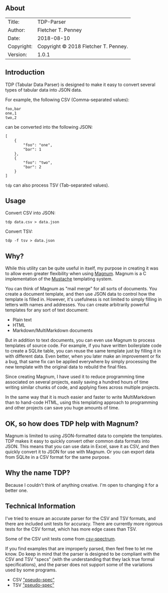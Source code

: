 ## About ##

|            |                           |  
| ---------- | ------------------------- |  
| Title:     | TDP-Parser        |  
| Author:    | Fletcher T. Penney       |  
| Date:      | 2018-08-10 |  
| Copyright: | Copyright © 2018 Fletcher T. Penney.    |  
| Version:   | 1.0.1      |  


## Introduction ##

TDP (Tabular Data Parser) is designed to make it easy to convert several types
of tabular data into JSON data.

For example, the following CSV (Comma-separated values):

	foo,bar
	one,1
	two,2

can be converted into the following JSON:

	[
		{
			"foo": "one",
			"bar": 1
		},
		{
			"foo": "two",
			"bar": 2
		}
	]

`tdp` can also process TSV (Tab-separated values).


## Usage ##

Convert CSV into JSON:

	tdp data.csv > data.json

Convert TSV:

	tdp -f tsv > data.json


## Why? ##

While this utility can be quite useful in itself, my purpose in creating it
was to allow even greater flexibility when using
[Magnum](https://github.com/fletcher/magnum).  Magnum is a C implementation of
the [Mustache] templating system.

You can think of Magnum as "mail merge" for all sorts of documents.  You
create a document template, and then use JSON data to control how the template
is filled in.  However, it's usefulness is not limited to simply filling in
letters with names and addresses.  You can create arbitrarily powerful
templates for any sort of text document:

* Plain text
* HTML
* Markdown/MultiMarkdown documents

But in addition to text documents, you can even use Magnum to process
templates of source code.  For example, if you have written boilerplate code
to create a SQLite table, you can reuse the same template just by filling it
in with different data.  Even better, when you later make an improvement or
fix a bug, that same fix can be applied everywhere by simply processing the
new template with the original data to rebuild the final files.

Since creating Magnum, I have used it to reduce programming time associated on
several projects, easily saving a hundred hours of time writing similar chunks
of code, and applying fixes across multiple projects.


In the same way that it is much easier and faster to write MultiMarkdown than
to hand-code HTML, using this templating approach to programming and other
projects can save you huge amounts of time.


## OK, so how does TDP help with Magnum? ##

Magnum is limited to using JSON-formatted data to complete the templates.  TDP
makes it easy to quickly convert other common data formats into JSON.  This
means that you can use data in Excel, save it as CSV, and then quickly convert
it to JSON for use with Magnum.  Or you can export data from SQLite in a CSV
format for the same purpose.


## Why the name TDP? ##

Because I couldn't think of anything creative.  I'm open to changing it for a
better one.


## Technical Information ##

I've tried to ensure an accurate parser for the CSV and TSV formats, and there
are included unit tests for accuracy.  There are currently more rigorous tests
for the CSV format, which has more edge cases than TSV.

Some of the CSV unit tests come from [csv-spectrum].

If you find examples that are improperly parsed, then feel free to let me
know.  Do keep in mind that the parser is designed to be compliant with the
CSV and TSV "specs" (with the understanding that they lack true formal
specifications), and the parser does not support some of the variations used
by some programs.

* CSV ["pseudo-spec"](https://tools.ietf.org/html/rfc4180)
* TSV ["pseudo-spec"](https://www.iana.org/assignments/media-types/text/tab-separated-values)


[Mustache]:	https://mustache.github.io/
[csv-spectrum]:	https://github.com/maxogden/csv-spectrum
